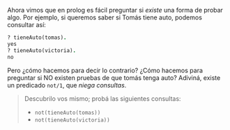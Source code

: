Ahora vimos que en prolog es fácil preguntar si _existe_ una forma de probar algo. Por ejemplo, si queremos saber si Tomás tiene auto, podemos consultar así:

```prolog
? tieneAuto(tomas).
yes
? tieneAuto(victoria).
no
```

Pero ¿cómo hacemos para decir lo contrario? ¿Cómo hacemos para preguntar si NO existen pruebas de que tomás tenga auto? Adiviná, existe un predicado `not/1`, que _niega consultas_. 

> Descubrilo vos mismo; probá las siguientes consultas: 
> 
> * `not(tieneAuto(tomas))`
> * `not(tieneAuto(victoria))`